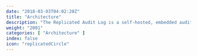 ```yaml
---
date: "2018-03-03T04:02:20Z"
title: "Architecture"
description: "The Replicated Audit Log is a self-hosted, embedded audit log for your application."
weight: "2001"
categories: [ "Architecture" ]
index: false
icon: "replicatedCircle"
---
```


